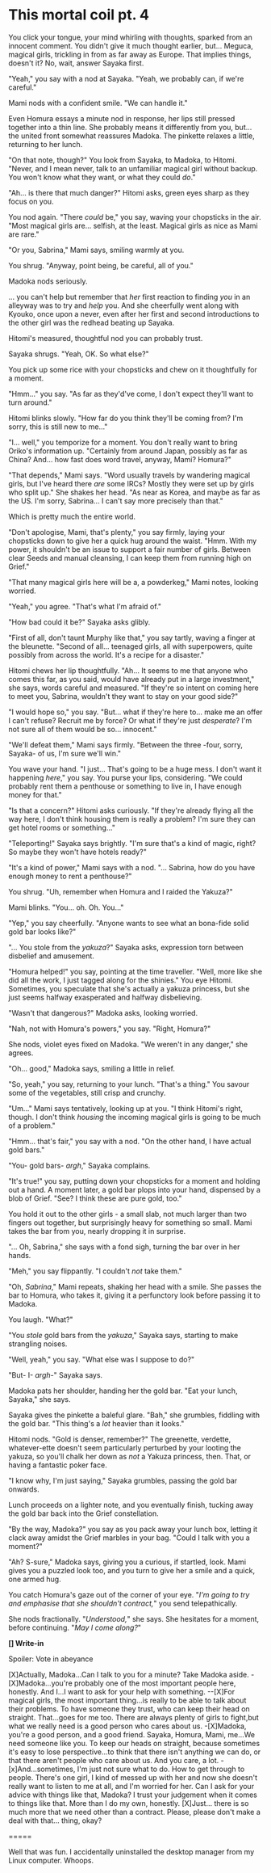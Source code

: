 # This mortal coil pt. 4

You click your tongue, your mind whirling with thoughts, sparked from an innocent comment. You didn't give it much thought earlier, but... Meguca, magical girls, trickling in from as far away as Europe. That implies things, doesn't it? No, wait, answer Sayaka first.

"Yeah," you say with a nod at Sayaka. "Yeah, we probably can, if we're careful."

Mami nods with a confident smile. "We can handle it."

Even Homura essays a minute nod in response, her lips still pressed together into a thin line. She probably means it differently from you, but... the united front somewhat reassures Madoka. The pinkette relaxes a little, returning to her lunch.

"On that note, though?" You look from Sayaka, to Madoka, to Hitomi. "Never, and I mean never, talk to an unfamiliar magical girl without backup. You won't know what they want, or what they could *do*."

"Ah... is there that much danger?" Hitomi asks, green eyes sharp as they focus on you.

You nod again. "There *could* be," you say, waving your chopsticks in the air. "Most magical girls are... selfish, at the least. Magical girls as nice as Mami are rare."

"Or you, Sabrina," Mami says, smiling warmly at you.

You shrug. "Anyway, point being, be careful, all of you."

Madoka nods seriously.

... you can't help but remember that *her* first reaction to finding *you* in an alleyway was to try and *help* you. And she cheerfully went along with Kyouko, once upon a never, even after her first and second introductions to the other girl was the redhead beating up Sayaka.

Hitomi's measured, thoughtful nod you can probably trust.

Sayaka shrugs. "Yeah, OK. So what else?"

You pick up some rice with your chopsticks and chew on it thoughtfully for a moment.

"Hmm..." you say. "As far as they'd've come, I don't expect they'll want to turn around."

Hitomi blinks slowly. "How far do you think they'll be coming from? I'm sorry, this is still new to me..."

"I... well," you temporize for a moment. You don't really want to bring Oriko's information up. "Certainly from around Japan, possibly as far as China? And... how fast does word travel, anyway, Mami? Homura?"

"That depends," Mami says. "Word usually travels by wandering magical girls, but I've heard there *are* some IRCs? Mostly they were set up by girls who split up." She shakes her head. "As near as Korea, and maybe as far as the US. I'm sorry, Sabrina... I can't say more precisely than that."

Which is pretty much the entire world.

"Don't apologise, Mami, that's plenty," you say firmly, laying your chopsticks down to give her a quick hug around the waist. "Hmm. With my power, it shouldn't be an issue to support a fair number of girls. Between clear Seeds and manual cleansing, I can keep them from running high on Grief."

"That many magical girls here will be a, a powderkeg," Mami notes, looking worried.

"Yeah," you agree. "That's what I'm afraid of."

"How bad could it be?" Sayaka asks glibly.

"First of all, don't taunt Murphy like that," you say tartly, waving a finger at the bleunette. "Second of all... teenaged girls, all with superpowers, quite possibly from across the world. It's a recipe for a disaster."

Hitomi chews her lip thoughtfully. "Ah... It seems to me that anyone who comes this far, as you said, would have already put in a large investment," she says, words careful and measured. "If they're so intent on coming here to meet you, Sabrina, wouldn't they want to stay on your good side?"

"I would hope so," you say. "But... what if they're here to... make me an offer I can't refuse? Recruit me by force? Or what if they're just *desperate*? I'm not sure all of them would be so... innocent."

"We'll defeat them," Mami says firmly. "Between the three -four, sorry, Sayaka- of us, I'm sure we'll win."

You wave your hand. "I just... That's going to be a huge mess. I don't want it happening *here*," you say. You purse your lips, considering. "We could probably rent them a penthouse or something to live in, I have enough money for that."

"Is that a concern?" Hitomi asks curiously. "If they're already flying all the way here, I don't think housing them is really a problem? I'm sure they can get hotel rooms or something..."

"Teleporting!" Sayaka says brightly. "I'm sure that's a kind of magic, right? So maybe they won't have hotels ready?"

"It's a kind of power," Mami says with a nod. "... Sabrina, how do you have enough money to rent a penthouse?"

You shrug. "Uh, remember when Homura and I raided the Yakuza?"

Mami blinks. "You... oh. Oh. You..."

"Yep," you say cheerfully. "Anyone wants to see what an bona-fide solid gold bar looks like?"

"... You stole from the *yakuza*?" Sayaka asks, expression torn between disbelief and amusement.

"Homura helped!" you say, pointing at the time traveller. "Well, more like she did all the work, I just tagged along for the shinies." You eye Hitomi. Sometimes, you speculate that she's actually a yakuza princess, but she just seems halfway exasperated and halfway disbelieving.

"Wasn't that dangerous?" Madoka asks, looking worried.

"Nah, not with Homura's powers," you say. "Right, Homura?"

She nods, violet eyes fixed on Madoka. "We weren't in any danger," she agrees.

"Oh... good," Madoka says, smiling a little in relief.

"So, yeah," you say, returning to your lunch. "That's a thing." You savour some of the vegetables, still crisp and crunchy.

"Um..." Mami says tentatively, looking up at you. "I think Hitomi's right, though. I don't think *housing* the incoming magical girls is going to be much of a problem."

"Hmm... that's fair," you say with a nod. "On the other hand, I have actual gold bars."

"You- gold bars- *argh*," Sayaka complains.

"It's true!" you say, putting down your chopsticks for a moment and holding out a hand. A moment later, a gold bar plops into your hand, dispensed by a blob of Grief. "See? I think these are pure gold, too."

You hold it out to the other girls - a small slab, not much larger than two fingers out together, but surprisingly heavy for something so small. Mami takes the bar from you, nearly dropping it in surprise.

"... Oh, Sabrina," she says with a fond sigh, turning the bar over in her hands.

"Meh," you say flippantly. "I couldn't *not* take them."

"Oh, *Sabrina*," Mami repeats, shaking her head with a smile. She passes the bar to Homura, who takes it, giving it a perfunctory look before passing it to Madoka.

You laugh. "What?"

"You *stole* gold bars from the *yakuza*," Sayaka says, starting to make strangling noises.

"Well, yeah," you say. "What else was I suppose to do?"

"But- I- *argh-*" Sayaka says.

Madoka pats her shoulder, handing her the gold bar. "Eat your lunch, Sayaka," she says.

Sayaka gives the pinkette a baleful glare. "Bah," she grumbles, fiddling with the gold bar. "This thing's a *lot* heavier than it looks."

Hitomi nods. "Gold is denser, remember?" The greenette, verdette, whatever-ette doesn't seem particularly perturbed by your looting the yakuza, so you'll chalk her down as *not* a Yakuza princess, then. That, or having a fantastic poker face.

"I know why, I'm just saying," Sayaka grumbles, passing the gold bar onwards.

Lunch proceeds on a lighter note, and you eventually finish, tucking away the gold bar back into the Grief constellation.

"By the way, Madoka?" you say as you pack away your lunch box, letting it clack away amidst the Grief marbles in your bag. "Could I talk with you a moment?"

"Ah? S-sure," Madoka says, giving you a curious, if startled, look. Mami gives you a puzzled look too, and you turn to give her a smile and a quick, one armed hug.

You catch Homura's gaze out of the corner of your eye. "*I'm going to try and emphasise that she shouldn't contract,*" you send telepathically.

She nods fractionally. "*Understood,*" she says. She hesitates for a moment, before continuing. "*May I come along?*"

**\[] Write-in**

Spoiler: Vote in abeyance

\[X]Actually, Madoka...Can I talk to you for a minute? Take Madoka aside.
\-\[X]Madoka...you're probably one of the most important people here, honestly. And I...I want to ask for your help with something.
\--\[X]For magical girls, the most important thing...is really to be able to talk about their problems. To have someone they trust, who can keep their head on straight. That...goes for me too. There are always plenty of girls to fight,but what we really need is a good person who cares about us.
\-\[X]Madoka, you're a good person, and a good friend. Sayaka, Homura, Mami, me...We need someone like you. To keep our heads on straight, because sometimes it's easy to lose perspective...to think that there isn't anything we can do, or that there aren't people who care about us. And you care, a lot.
\-\[x]And...sometimes, I'm just not sure what to do. How to get through to people. There's one girl, I kind of messed up with her and now she doesn't really want to listen to me at all, and I'm worried for her. Can I ask for your advice with things like that, Madoka? I trust your judgement when it comes to things like that. More than I do my own, honestly.
\[X]Just... there is so much more that we need other than a contract. Please, please don't make a deal with that... thing, okay?

\=====​

Well that was fun. I accidentally uninstalled the desktop manager from my Linux computer. Whoops.
